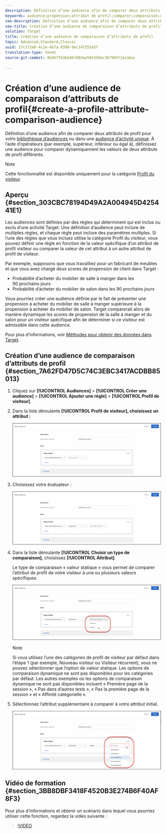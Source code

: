 ```yaml
---
description: Définition d’une audience afin de comparer deux attributs de profil pour votre bibliothèque d’audiences Target ou dans une audience d’activité unique. À l’aide d’opérateurs (par exemple, supérieur, inférieur ou égal à), définissez une audience pour comparer dynamiquement les valeurs de deux attributs de profil différents.
keywords: audience;propension;attribut de profil;comparer;comparaison;créer une audience;création d’audience
seo-description: Définition d’une audience afin de comparer deux attributs de profil pour votre bibliothèque d’audiences Target ou dans une audience d’activité unique. À l’aide d’opérateurs (par exemple, supérieur, inférieur ou égal à), définissez une audience pour comparer dynamiquement les valeurs de deux attributs de profil différents.
seo-title: Création d’une audience de comparaison d’attributs de profil dans Adobe Target
solution: Target
title: Création d’une audience de comparaison d’attributs de profil
topic: Advanced,Standard,Classic
uuid: 17c1f2e0-4c1e-4b7a-8398-9ec147253a5f
translation-type: tm+mt
source-git-commit: 8bd57fb3bb467d8dae50535b6c367995f2acabac

---
```



# Création d’une audience de comparaison d’attributs de profil{#create-a-profile-attribute-comparison-audience}

Définition d’une audience afin de comparer deux attributs de profil pour votre [bibliothèque d’audiences](/help/c-target/c-audiences/audiences.md) ou dans une [audience d’activité unique](/help/c-target/creating-activity-only-audience.md). À l’aide d’opérateurs (par exemple, supérieur, inférieur ou égal à), définissez une audience pour comparer dynamiquement les valeurs de deux attributs de profil différents.

>[!NOTE]
>
>Cette fonctionnalité est disponible uniquement pour la catégorie [Profil du visiteur](../../c-target/c-audiences/c-target-rules/visitor-profile.md#concept_E972690B9A4C4372A34229FA37EDA38E).

## Aperçu {#section_303CBC78194D49A2A004945D425441E1}

Les audiences sont définies par des règles qui déterminent qui est inclus ou exclu d’une activité Target. Une définition d’audience peut inclure de multiples règles, et chaque règle peut inclure des paramètres multiples. Si l’une des règles que vous incluez utilise la catégorie Profil du visiteur, vous pouvez définir une règle en fonction de la valeur spécifique d’un attribut de profil visiteur ou comparer la valeur de cet attribut à un autre attribut de profil de visiteur.

Par exemple, supposons que vous travailliez pour un fabricant de meubles et que vous avez chargé deux scores de propension de client dans Target :

* Probabilité d’acheter du mobilier de salle à manger dans les 90 prochains jours
* Probabilité d’acheter du mobilier de salon dans les 90 prochains jours

Vous pourriez créer une audience définie par le fait de présenter une propension à acheter du mobilier de salle à manger supérieure à la propension à acheter du mobilier de salon. Target comparerait alors de manière dynamique les scores de propension de la salle à manger et du salon pour un visiteur spécifique afin de déterminer si ce visiteur est admissible dans cette audience.

Pour plus d’informations, voir [Méthodes pour obtenir des données dans Target](../../c-implementing-target/c-considerations-before-you-implement-target/c-methods-to-get-data-into-target/methods-to-get-data-into-target.md#concept_0069C0EFB56C4700BB33F2F35C2B9B17).

## Création d’une audience de comparaison d’attributs de profil {#section_7A62FD47D5C74C3EBC3417ACDBB85013}

1. Cliquez sur **[!UICONTROL Audiences]** &gt; **[!UICONTROL Créer une audience]** &gt; **[!UICONTROL Ajouter une règle]** &gt; **[!UICONTROL Profil de visiteur]**.
1. Dans la liste déroulante **[!UICONTROL Profil de visiteur], choisissez un attribut :**

   ![Score de propension 1](assets/propensity_score_1.png)

1. Choisissez votre évaluateur :

   ![Score de propension 2](assets/propensity_score_2.png)

1. Dans la liste déroulante **[!UICONTROL Choisir un type de comparaison]**, choisissez **[!UICONTROL Attribut]**.

   Le type de comparaison « valeur statique » vous permet de comparer l’attribut de profil de votre visiteur à une ou plusieurs valeurs spécifiques.

   ![Score de propension 3](assets/propensity_score_3.png)

   >[!NOTE]
   >
   >Si vous utilisez l’une des catégories de profil de visiteur par défaut dans l’étape 1 (par exemple, Nouveau visiteur ou Visiteur récurrent), vous ne pouvez sélectionner que l’option de valeur statique. Les options de comparaison dynamique ne sont pas disponibles pour les catégories par défaut. Les autres exemples où les options de comparaison dynamique ne sont pas disponibles incluent « Première page de la session », « Pas dans d’autres tests », « Pas la première page de la session » et « Affinité catégorielle ».

1. Sélectionnez l’attribut supplémentaire à comparer à votre attribut initial.

   ![](assets/propensity_score_4.png)

## Vidéo de formation {#section_3BB8DBF3418F4520B3E274B6F40AF8F3}

Pour plus d’informations et obtenir un scénario dans lequel vous pourriez utiliser cette fonction, regardez la vidéo suivante :

>[!VIDEO](https://video.tv.adobe.com/v/23218/?captions=fre_fr)